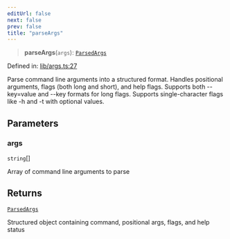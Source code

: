 ```yaml
---
editUrl: false
next: false
prev: false
title: "parseArgs"
---
```


> **parseArgs**(`args`): [`ParsedArgs`](/fabr/docs/api/lib/args/interfaces/parsedargs/)

Defined in: [lib/args.ts:27](https://github.com/yashjawale/fabr/blob/af253d796213941a067e07d1a9e8b7372a1ddc07/src/lib/args.ts#L27)

Parse command line arguments into a structured format.
Handles positional arguments, flags (both long and short), and help flags.
Supports both --key=value and --key formats for long flags.
Supports single-character flags like -h and -t with optional values.

## Parameters

### args

`string`[]

Array of command line arguments to parse

## Returns

[`ParsedArgs`](/fabr/docs/api/lib/args/interfaces/parsedargs/)

Structured object containing command, positional args, flags, and help status
